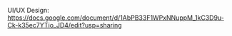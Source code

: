 UI/UX Design: https://docs.google.com/document/d/1AbPB33F1WPxNNuppM_1kC3D9u-Ck-k35ec7YTio_JD4/edit?usp=sharing
